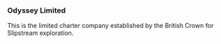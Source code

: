 ### Odyssey Limited

This is the limited charter company established by the British Crown for Slipstream exploration.
